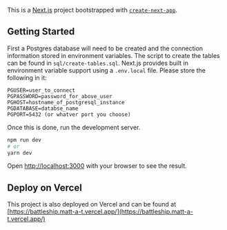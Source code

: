 This is a [Next.js](https://nextjs.org/) project bootstrapped with [`create-next-app`](https://github.com/vercel/next.js/tree/canary/packages/create-next-app).

## Getting Started

First a Postgres database will need to be created and the connection information stored in environment variables. The script to create the tables can be found in `sql/create-tables.sql`. Next.js provides built in environment variable support using a `.env.local` file. Please store the following in it:

```
PGUSER=user_to_connect
PGPASSWORD=password_for_above_user
PGHOST=hostname_of_postgresql_instance
PGDATABASE=databse_name
PGPORT=5432 (or whatver port you choose)
```

Once this is done, run the development server.

```bash
npm run dev
# or
yarn dev
```

Open [http://localhost:3000](http://localhost:3000) with your browser to see the result.

## Deploy on Vercel

This project is also deployed on Vercel and can be found at [https://battleship.matt-a-t.vercel.app/](https://battleship.matt-a-t.vercel.app/)

